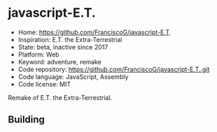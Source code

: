 # javascript-E.T.

- Home: https://github.com/FranciscoG/javascript-E.T.
- Inspiration: E.T. the Extra-Terrestrial
- State: beta, inactive since 2017
- Platform: Web
- Keyword: adventure, remake
- Code repository: https://github.com/FranciscoG/javascript-E.T..git
- Code language: JavaScript, Assembly
- Code license: MIT

Remake of E.T. the Extra-Terrestrial.

## Building
